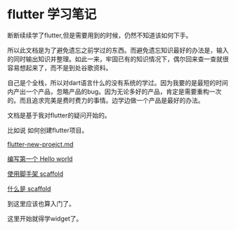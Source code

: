 # flutter 学习笔记

断断续续学了flutter,但是需要用到的时候，仍然不知道该如何下手。

所以此文档是为了避免遗忘之前学过的东西。而避免遗忘知识最好的办法是，输入的同时输出知识并整理。如此一来，牢固已有的知识情况下，偶尔回来查一查就很容易想起来了，而不是到处谷歌资料。

自己是个全栈，所以对dart语言什么的没有系统的学过。因为我要的是最短的时间内产出一个产品，忽略产品的bug。因为无论多好的产品，肯定是需要重构一次的。而且追求完美是费时费力的事情。边学边做一个产品是最好的办法。

文档是基于我对flutter的疑问开始的。

比如说 如何创建flutter项目。

[flutter-new-proejct.md](flutter-new-proejct.md)

[编写第一个 Hello world](/bian-xiedi-yi-ge-hello-world.md)

[使用脚手架 scaffold](/shi-yong-jiao-shou-jia-scaffold.md)

[什么是 scaffold](/shi-yao-shi-scaffold.md)

到这里应该也算入门了。

这里开始就得学widget了。



